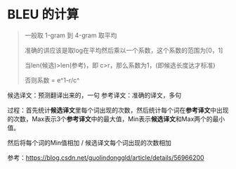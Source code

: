 # BLEU 的计算

> 一般取 1-gram 到 4-gram 取平均
>
> 准确的讲应该是取log在平均然后乘以一个系数，这个系数的范围为[0，1]
>
> 当len(候选)>len(参考)，即 c>r，那么系数为1，(即候选长度达才标准)
>
> 否则系数 = e^1-r/c^

候选译文：预测翻译出来的，一句
参考译文：准确的译文，多句

过程：首先统计**候选译文**里每个词出现的次数，然后统计每个词在**参考译文**中出现的次数，Max表示3个**参考译文**中的最大值，Min表示**候选译文**和Max两个的最小值。

然后将每个词的Min值相加 / 候选译文每个词出现的次数相加

参考：https://blog.csdn.net/guolindonggld/article/details/56966200
